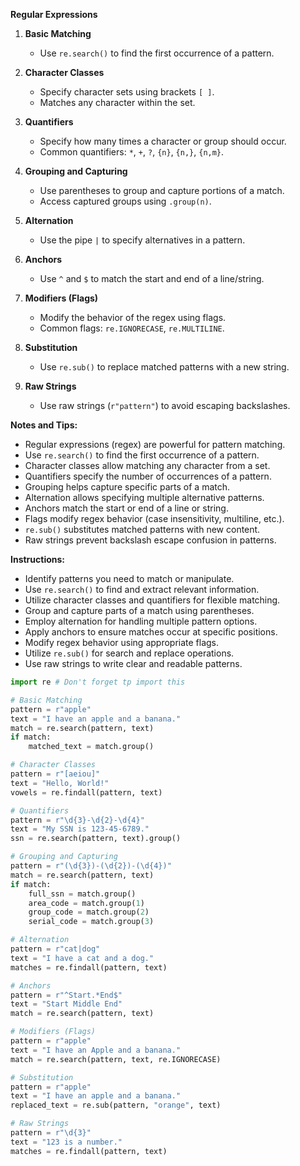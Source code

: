 **Regular Expressions**

1. **Basic Matching**
   - Use `re.search()` to find the first occurrence of a pattern.
   
2. **Character Classes**
   - Specify character sets using brackets `[ ]`.
   - Matches any character within the set.
   
3. **Quantifiers**
   - Specify how many times a character or group should occur.
   - Common quantifiers: `*`, `+`, `?`, `{n}`, `{n,}`, `{n,m}`.
   
4. **Grouping and Capturing**
   - Use parentheses to group and capture portions of a match.
   - Access captured groups using `.group(n)`.
   
5. **Alternation**
   - Use the pipe `|` to specify alternatives in a pattern.
   
6. **Anchors**
   - Use `^` and `$` to match the start and end of a line/string.
   
7. **Modifiers (Flags)**
   - Modify the behavior of the regex using flags.
   - Common flags: `re.IGNORECASE`, `re.MULTILINE`.
   
8. **Substitution**
   - Use `re.sub()` to replace matched patterns with a new string.
   
9. **Raw Strings**
   - Use raw strings (`r"pattern"`) to avoid escaping backslashes.
   
**Notes and Tips:**
- Regular expressions (regex) are powerful for pattern matching.
- Use `re.search()` to find the first occurrence of a pattern.
- Character classes allow matching any character from a set.
- Quantifiers specify the number of occurrences of a pattern.
- Grouping helps capture specific parts of a match.
- Alternation allows specifying multiple alternative patterns.
- Anchors match the start or end of a line or string.
- Flags modify regex behavior (case insensitivity, multiline, etc.).
- `re.sub()` substitutes matched patterns with new content.
- Raw strings prevent backslash escape confusion in patterns.

**Instructions:**
- Identify patterns you need to match or manipulate.
- Use `re.search()` to find and extract relevant information.
- Utilize character classes and quantifiers for flexible matching.
- Group and capture parts of a match using parentheses.
- Employ alternation for handling multiple pattern options.
- Apply anchors to ensure matches occur at specific positions.
- Modify regex behavior using appropriate flags.
- Utilize `re.sub()` for search and replace operations.
- Use raw strings to write clear and readable patterns.

```python
import re # Don't forget tp import this

# Basic Matching
pattern = r"apple"
text = "I have an apple and a banana."
match = re.search(pattern, text)
if match:
    matched_text = match.group()

# Character Classes
pattern = r"[aeiou]"
text = "Hello, World!"
vowels = re.findall(pattern, text)

# Quantifiers
pattern = r"\d{3}-\d{2}-\d{4}"
text = "My SSN is 123-45-6789."
ssn = re.search(pattern, text).group()

# Grouping and Capturing
pattern = r"(\d{3})-(\d{2})-(\d{4})"
match = re.search(pattern, text)
if match:
    full_ssn = match.group()
    area_code = match.group(1)
    group_code = match.group(2)
    serial_code = match.group(3)

# Alternation
pattern = r"cat|dog"
text = "I have a cat and a dog."
matches = re.findall(pattern, text)

# Anchors
pattern = r"^Start.*End$"
text = "Start Middle End"
match = re.search(pattern, text)

# Modifiers (Flags)
pattern = r"apple"
text = "I have an Apple and a banana."
match = re.search(pattern, text, re.IGNORECASE)

# Substitution
pattern = r"apple"
text = "I have an apple and a banana."
replaced_text = re.sub(pattern, "orange", text)

# Raw Strings
pattern = r"\d{3}"
text = "123 is a number."
matches = re.findall(pattern, text)
```